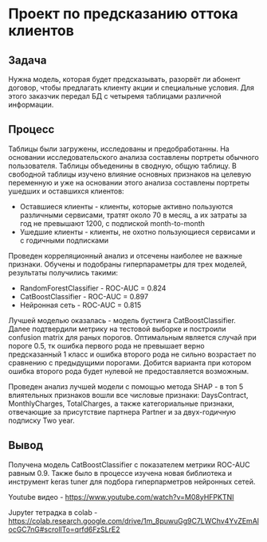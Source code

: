# Проект по предсказанию оттока клиентов 

## Задача
Нужна модель, которая будет предсказывать, разорвёт ли абонент договор, чтобы предлагать клиенту акции и специальные условия. Для этого заказчик передал БД с четыремя таблицами различной информации.

## Процесс
Таблицы были загружены, исследованы и предобработанны. На основании исследовательского анализа составлены портреты обычного пользователя. 
Таблицы объеденины в сводную, общую таблицу. В свободной таблицы изучено влияние основных признаков на целевую переменную и уже на основании этого анализа
составлены портреты ушедших и оставшихся клиентов:

* Оставшиеся клиенты - клиенты, которые активно пользуются различными сервисами, тратят около 70 в месяц, а их затраты за год не превышают 1200, с подпиской month-to-month
* Ушедшие клиенты - клиенты, не охотно пользующиеся сервисами и с годичными подписками

Проведен корреляционный анализ и отсечены наиболее не важные признаки.
Обучены и подобраны гиперпараметры для трех моделей, результаты получились такими:

* RandomForestClassifier - ROC-AUC = 0.824
* CatBoostClassifier - ROC-AUC = 0.897
* Нейронная сеть - ROC-AUC = 0.815

Лучшей моделью оказалась - модель бустинга CatBoostClassifier. Далее подтвердили метрику на тестовой выборке и построили confusion matrix для раных порогов.
Оптимальным является случай при пороге 0.5, тк ошибка первого рода не превышает верно предсказанный 1 класс и ошибка второго рода не сильно возрастает по сравнению
с предыдущими порогами. Добится варианта при котором ошибка второго рода будет нулевой не предоставляется возможным.

Проведен анализ лучшей модели с помощью метода SHAP - в топ 5 влиятельных признаков вошли все числовые признаки: DaysContract, MonthlyCharges, TotalCharges,
а также категориальные признаки, отвечающие за присутствие партнера Partner и за двух-годичную подписку Two year.

## Вывод

Получена модель CatBoostClassifier с показателем метрики ROC-AUC равным 0.9. Также было в процессе изучена новая библиотека и инструмент
keras tuner для подбора гиперпарметров нейронных сетей.

Youtube видео - https://www.youtube.com/watch?v=M08yHFPKTNI

Jupyter тетрадка в colab - https://colab.research.google.com/drive/1m_8puwuGg9C7LWChv4YvZEmAlocGC7nG#scrollTo=qrfd6FzSLrE2
